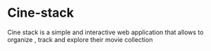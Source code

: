 # Cine-stack
Cine stack is a simple and interactive web application that allows to organize , track and explore their movie collection
